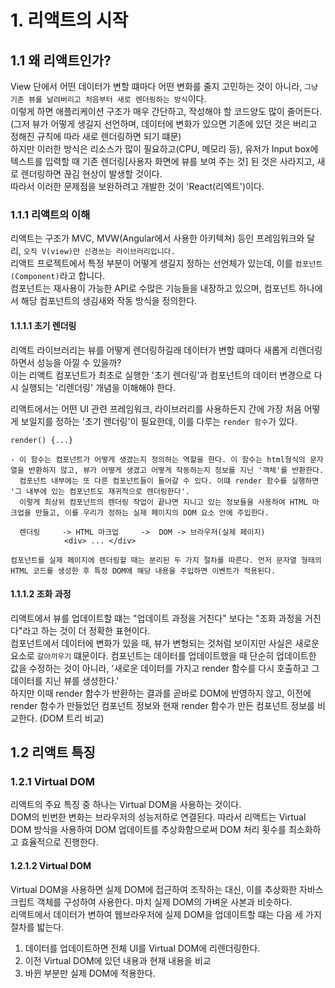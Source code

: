 # 1. 리액트의 시작
## 1.1 왜 리액트인가?
View 단에서 어떤 데이터가 변할 떄마다 어떤 변화를 줄지 고민하는 것이 아니라, `그냥 기존 뷰를 날려버리고 처음부터 새로 렌더링하는 방식`이다.  
이렇게 하면 애플리케이션 구조가 매우 간단하고, 작성해야 할 코드양도 많이 줄어든다. (그저 뷰가 어떻게 생길지 선언하며, 데이터에 변화가 있으면 기존에 있던 것은 버리고 정해진 규칙에 따라 새로 렌더링하면 되기 떄문)  
하지만 이러한 방식은 리소스가 많이 필요하고(CPU, 메모리 등), 유저가 Input box에 텍스트를 입력할 때 기존 렌더링[사용자 화면에 뷰를 보여 주는 것] 된 것은 사라지고, 새로 렌더링하면 끊김 현상이 발생할 것이다.  
따라서 이러한 문제점을 보완하려고 개발한 것이 'React(리엑트')이다.  

### 1.1.1 리액트의 이해  
리액트는 구조가 MVC, MVW(Angular에서 사용한 아키텍쳐) 등인 프레임워크와 달리, `오직 V(view)만 신경쓰는 라이브러리입니다.`  
리액트 프로젝트에서 특정 부분이 어떻게 생길지 정하는 선언체가 있는데, 이를 `컴포넌트(Component)`라고 합니다.  
컴포넌트는 재사용이 가능한 API로 수많은 기능들을 내장하고 있으며, 컴포넌트 하나에서 해당 컴포넌트의 생김새와 작동 방식을 정의한다.  

#### 1.1.1.1 초기 렌더링
리액트 라이브러리는 뷰를 어떻게 렌더링하길래 데이터가 변할 떄마다 새롭게 리렌더링하면서 성능을 아낄 수 있을까?  
이는 리액트 컴포넌트가 최초로 실행한 '초기 렌더링'과 컴포넌트의 데이터 변경으로 다시 실행되는 '리렌더링' 개념을 이해해야 한다.  

리액트에서는 어떤 UI 관련 프레임워크, 라이브러리를 사용하든지 간에 가장 처음 어떻게 보일지를 정하는 '초기 렌더링'이 필요한데, 이를 다루는 `render 함수`가 있다.  
~~~
render() {...}

- 이 함수는 컴포넌트가 어떻게 생겼는지 정의하는 역할을 한다. 이 함수는 html형식의 문자열을 반환하지 않고, 뷰가 어떻게 생겼고 어떻게 작동하는지 정보를 지닌 '객체'를 반환한다.
  컴포넌트 내부에는 또 다른 컴포넌트들이 들어갈 수 있다. 이떄 render 함수를 실행하면 '그 내부에 있는 컴포넌트도 재귀적으로 렌더링한다'. 
  이렇게 최상위 컴포넌트의 렌더링 작업이 끝나면 지니고 있는 정보들을 사용하여 HTML 마크업을 만들고, 이를 우리가 정하는 실제 페이지의 DOM 요소 안에 주입한다.
  
  렌더링     -> HTML 마크업     ->  DOM -> 브라우저(실제 페이지) 
            <div> ... </div>

컴포넌트를 실제 페이지에 렌더링할 때는 분리된 두 가지 절차를 따른다. 먼저 문자열 형태의 HTML 코드를 생성한 후 특정 DOM에 해당 내용을 주입하면 이벤트가 적용된다.
~~~

#### 1.1.1.2 조화 과정 
리액트에서 뷰를 업데이트할 떄는 "업데이트 과정을 거친다" 보다는 "조화 과정을 거친다"라고 하는 것이 더 정확한 표현이다.  
컴포넌트에서 데이터에 변화가 있을 때, 뷰가 변형되는 것처럼 보이지만 사실은 새로운 요소로 `갈아끼우기` 떄문이다. 
컴포넌트는 데이터를 업데이트했을 때 단순히 업데이트한 값을 수정하는 것이 아니라, '새로운 데이터를 가지고 render 함수를 다시 호출하고 그 데이터를 지닌 뷰를 생성한다.'   
하지만 이때 render 함수가 반환하는 결과를 곧바로 DOM에 반영하지 않고, 이전에 render 함수가 만들었던 컴포넌트 정보와 현재 render 함수가 만든 컴포넌트 정보를 비교한다. (DOM 트리 비교)  

## 1.2 리액트 특징  
### 1.2.1 Virtual DOM
리액트의 주요 특징 중 하나는 Virtual DOM을 사용하는 것이다.   
DOM의 빈번한 변화는 브라우저의 성능저하로 연결된다. 따라서 리액트는  Virtual DOM 방식을 사용하여 DOM 업데이트를 추상화함으로써  DOM 처리 횟수를 최소화하고 효율적으로 진행한다.  

#### 1.2.1.2 Virtual DOM  
Virtual DOM을 사용하면 실제 DOM에 접근하여 조작하는 대신, 이를 추상화한 자바스크립트 객체를 구성하여 사용한다. 마치 실제 DOM의 가벼운 사본과 비슷하다.  
리액트에서 데이터가 변하여 웹브라우저에 실제 DOM을 업데이트할 떄는 다음 세 가지 절차를 밟는다.  
1. 데이터를 업데이트하면 전체 UI를 Virtual DOM에 리렌더링한다. 
2. 이전 Virtual  DOM에 있던 내용과 현재 내용을 비교
3. 바뀐 부분만 실제 DOM에 적용한다.  
 


